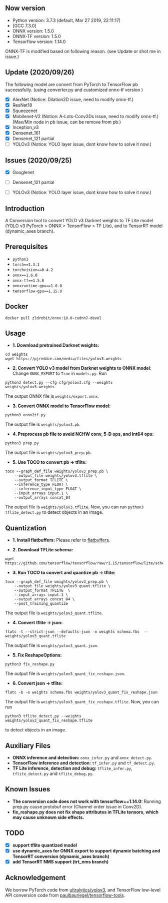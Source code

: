 ## Now version
- Python version: 3.7.3 (default, Mar 27 2019, 22:11:17) 
- [GCC 7.3.0]
- ONNX version: 1.5.0
- ONNX-TF version: 1.5.0
- Tensorflow version: 1.14.0

ONNX-TF is modified based on following reason. (see Update or shot me in issue.)

## Update (2020/09/26)
The following model are convert from PyTorch to TensorFlow pb successfully. (using converter.py and customized onnx-tf version )
- [x] AlexNet (Notice: Dilation2D issue, need to modify onnx-tf.)
- [x] ResNet18
- [x] Squeezenet
- [x] Mobilenet-V2 (Notice: A-Lots-Conv2Ds issue, need to modify onnx-tf.) (Max/Min node in pb issue, can be remove from pb.)
- [x] Inception_v3
- [x] Densenet_161
- [x] Densenet_121 partial 
- [ ] YOLOv3 (Notice: YOLO layer issue, dont know how to solve it now.)

## Issues (2020/09/25)
- [x] Googlenet
- [ ] Densenet_121 partial 
- [ ] YOLOv3 (Notice: YOLO layer issue, dont know how to solve it now.)


## Introduction
A Conversion tool to convert YOLO v3 Darknet weights to TF Lite model (YOLO v3 PyTorch > ONNX > TensorFlow > TF Lite), and to TensorRT model (dynamic_axes branch).

## Prerequisites
- `python3`
- `torch==1.3.1`
- `torchvision==0.4.2`
- `onnx==1.6.0`
- `onnx-tf==1.5.0`
- `onnxruntime-gpu==1.0.0`
- `tensorflow-gpu==1.15.0`

## Docker
`docker pull zldrobit/onnx:10.0-cudnn7-devel`

## Usage
- **1. Download pretrained Darknet weights:**
```
cd weights
wget https://pjreddie.com/media/files/yolov3.weights 
```

- **2. Convert YOLO v3 model from Darknet weights to ONNX model:** 
Change `ONNX_EXPORT` to `True` in `models.py`. Run 
```
python3 detect.py --cfg cfg/yolov3.cfg --weights weights/yolov3.weights
```
The output ONNX file is `weights/export.onnx`.

- **3. Convert ONNX model to TensorFlow model:**
```
python3 onnx2tf.py
``` 
The output file is `weights/yolov3.pb`.

- **4. Preprocess pb file to avoid NCHW conv, 5-D ops, and Int64 ops:**
```
python3 prep.py
``` 
The output file is `weights/yolov3_prep.pb`.

- **5. Use TOCO to convert pb -> tflite:**
```
toco --graph_def_file weights/yolov3_prep.pb \
    --output_file weights/yolov3.tflite \
    --output_format TFLITE \
    --inference_type FLOAT \
    --inference_input_type FLOAT \
    --input_arrays input.1 \
    --output_arrays concat_84
```
The output file is `weights/yolov3.tflite`.
Now, you can run `python3 tflite_detect.py` to detect objects in an image.

## Quantization
- **1. Install flatbuffers:**
Please refer to [flatbuffers](https://google.github.io/flatbuffers/flatbuffers_guide_building.html).

- **2. Download TFLite schema:**
```
wget https://github.com/tensorflow/tensorflow/raw/r1.15/tensorflow/lite/schema/schema.fbs
```

- **3. Run TOCO to convert and quantize pb -> tflite:**
```
toco --graph_def_file weights/yolov3_prep.pb \
    --output_file weights/yolov3_quant.tflite \
    --output_format TFLITE  \
    --input_arrays input.1 \
    --output_arrays concat_84 \
    --post_training_quantize
```
The output file is `weights/yolov3_quant.tflite`.

- **4. Convert tflite -> json:**
```
flatc -t --strict-json --defaults-json -o weights schema.fbs  -- weights/yolov3_quant.tflite
```
The output file is `weights/yolov3_quant.json`.

- **5. Fix ReshapeOptions:**
```
python3 fix_reshape.py
```
The output file is `weights/yolov3_quant_fix_reshape.json`.

- **6. Convert json -> tflite:**
```
flatc -b -o weights schema.fbs weights/yolov3_quant_fix_reshape.json
```
The output file is `weights/yolov3_quant_fix_reshape.tflite`.
Now, you can run 
```
python3 tflite_detect.py --weights weights/yolov3_quant_fix_reshape.tflite
``` 
to detect objects in an image.

## Auxiliary Files
- **ONNX inference and detection:** `onnx_infer.py` and `onnx_detect.py`.
- **TensorFlow inference and detection:** `tf_infer.py` and `tf_detect.py`.
- **TF Lite inference, detection and debug:** `tflite_infer.py`, `tflite_detect.py` 
and `tflite_debug.py`.

## Known Issues
- **The conversion code does not work with tensorflow==1.14.0:** Running prep.py cause protobuf error (Channel order issue in Conv2D).
- **fix_reshape.py does not fix shape attributes in TFLite tensors, which may cause unknown side effects.**

## TODO
- [x] **support tflite quantized model**
- [x] **use dynamic_axes for ONNX export to support dynamic batching and TensorRT conversion (dynamic_axes branch)**
- [x] **add TensorRT NMS support (trt_nms branch)**

## Acknowledgement
We borrow PyTorch code from [ultralytics/yolov3](https://github.com/ultralytics/yolov3), 
and TensorFlow low-level API conversion code from [paulbauriegel/tensorflow-tools](https://github.com/paulbauriegel/tensorflow-tools).
  
